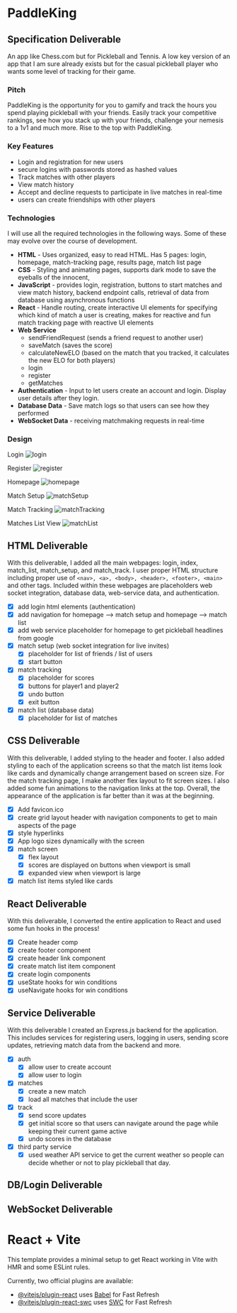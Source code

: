 # PaddleKing

## Specification Deliverable
An app like Chess.com but for Pickleball and Tennis. A low key version of an app that I am sure already exists but for the casual pickleball player who wants some level of tracking for their game.

### Pitch
PaddleKing is the opportunity for you to gamify and track the hours you spend playing pickleball with your friends. Easily track your competitive rankings, see how you stack up with your friends, challenge your nemesis to a 1v1 and much more. Rise to the top with PaddleKing.

### Key Features
- Login and registration for new users
- secure logins with passwords stored as hashed values
- Track matches with other players
- View match history
- Accept and decline requests to participate in live matches in real-time
- users can create friendships with other players


### Technologies
I will use all the required technologies in the following ways. Some of these may evolve over the course of development.
- **HTML** - Uses organized, easy to read HTML. Has 5 pages: login, homepage, match-tracking page, results page, match list page
- **CSS** - Styling and animating pages, supports dark mode to save the eyeballs of the innocent, 
- **JavaScript** - provides login, registration, buttons to start matches and view match history, backend endpoint calls, retrieval of data from database using asynchronous functions
- **React** - Handle routing, create interactive UI elements for specifying which kind of match a user is creating, makes for reactive and fun match tracking page with reactive UI elements
- **Web Service**
	- sendFriendRequest (sends a friend request to another user)
	- saveMatch (saves the score)
	- calculateNewELO (based on the match that you tracked, it calculates the new ELO for both players)
	- login
	- register
	- getMatches
- **Authentication** - Input to let users create an account and login. Display user details after they login.
- **Database Data** - Save match logs so that users can see how they performed
- **WebSocket Data** - receiving matchmaking requests in real-time

### Design
Login
![login](Login.png)

Register
![register](Register.png)

Homepage
![homepage](Homepage.png)

Match Setup
![matchSetup](MatchSetup.png)

Match Tracking
![matchTracking](MatchTracking.png)

Matches List View
![matchList](MatchList.png)

## HTML Deliverable
With this deliverable, I added all the main webpages: login, index, match_list, match_setup, and match_track. I user proper HTML structure including proper use of `<nav>, <a>, <body>, <header>, <footer>, <main>` and other tags. Included within these webpages are placeholders web socket integration, database data, web-service data, and authentication.

- [X] add login html elements (authentication)
- [X] add navigation for homepage --> match setup and homepage --> match list
- [X] add web service placeholder for homepage to get pickleball headlines from google
- [X] match setup (web socket integration for live invites)
	- [X] placeholder for list of friends / list of users
	- [X] start button
- [X] match tracking
	- [X] placeholder for scores
	- [X] buttons for player1 and player2
	- [X] undo button
	- [X] exit button
- [X] match list (database data)
	- [X] placeholder for list of matches

## CSS Deliverable
With this deliverable, I added styling to the header and footer. I also added styling to each of the application screens so that the match list items look like cards and dynamically change arrangement based on screen size. For the match tracking page, I make another flex layout to fit screen sizes. I also added some fun animations to the navigation links at the top. Overall, the appearance of the application is far better than it was at the beginning.

- [X] Add favicon.ico 
- [X] create grid layout header with navigation components to get to main aspects of the page
- [X] style hyperlinks
- [X] App logo sizes dynamically with the screen 
- [X] match screen
	- [X] flex layout
	- [X] scores are displayed on buttons when viewport is small
	- [X] expanded view when viewport is large
- [X] match list items styled like cards

## React Deliverable
With this deliverable, I converted the entire application to React and used some fun hooks in the process!

- [X] Create header comp
- [X] create footer component
- [X] create header link component
- [X] create match list item component
- [X] create login components
- [X] useState hooks for win conditions
- [X] useNavigate hooks for win conditions

## Service Deliverable
With this deliverable I created an Express.js backend for the application. This includes services for registering users, logging in users, sending score updates, retrieving match data from the backend and more.

- [X] auth
	- [X] allow user to create account
	- [X] allow user to login
- [X] matches
	- [X] create a new match
	- [X] load all matches that include the user
- [X] track
	- [X] send score updates
	- [X] get initial score so that users can navigate around the page while keeping their current game active
	- [X] undo scores in the database
- [X] third party service
	- [X] used weather API service to get the current weather so people can decide whether or not to play pickleball that day.

## DB/Login Deliverable

## WebSocket Deliverable


# React + Vite

This template provides a minimal setup to get React working in Vite with HMR and some ESLint rules.

Currently, two official plugins are available:

- [@vitejs/plugin-react](https://github.com/vitejs/vite-plugin-react/blob/main/packages/plugin-react/README.md) uses [Babel](https://babeljs.io/) for Fast Refresh
- [@vitejs/plugin-react-swc](https://github.com/vitejs/vite-plugin-react-swc) uses [SWC](https://swc.rs/) for Fast Refresh

